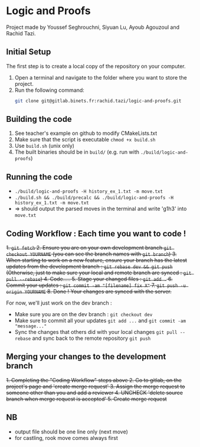 # Logic and Proofs

Project made by Youssef Seghrouchni, Siyuan Lu, Ayoub Agouzoul and Rachid Tazi.

## Initial Setup
The first step is to create a local copy of the repository on your computer.

1. Open a terminal and navigate to the folder where you want to store the project.
2. Run the following command:
   ```bash
   git clone git@gitlab.binets.fr:rachid.tazi/logic-and-proofs.git
   ```

## Building the code
1. See teacher's example on github to modify CMakeLists.txt
2. Make sure that the script is executable ```chmod +x build.sh```
3. Use ```build.sh``` (unix only)
4. The built binaries should be in ```build/``` (e.g. run with ```./build/logic-and-proofs```)

## Running the code
- ```./build/logic-and-proofs -H history_ex_1.txt -m move.txt```
- ```./build.sh && ./build/precalc && ./build/logic-and-proofs -H history_ex_1.txt -m move.txt```
- => should output the parsed moves in the terminal and write 'g1h3' into ```move.txt```

## Coding Workflow : **Each time** you want to code !
~~1. ```git fetch```
2. Ensure you are on your own development branch ```git checkout YOURNAME``` (you can see the branch names with ```git branch```)
3. When starting to work on a new feature, ensure your branch has the latest updates from the development branch : ```git rebase dev && git push```
   (Otherwise, just to make sure your local and remote branch are synced : ```git pull --rebase```)
4. Code.....
5. Stage your changed files : ```git add .```
6. Commit your updates : ```git commit -am "[filename] fix X"```
7. ```git push -u origin YOURNAME```
8. Done ! Your changes are synced with the server.~~

For now, we'll just work on the dev branch :
- Make sure you are on the dev branch : ```git checkout dev```
- Make sure to commit all your updates ```git add ...``` and ```git commit -am "message..."```
- Sync the changes that others did with your local changes ```git pull --rebase``` and sync back to the remote repository ```git push``` 


## Merging your changes to the development branch
~~1. Completing the "Coding Workflow" steps above
2. Go to gitlab, on the project's page and 'create merge request'
3. Assign the merge request to someone other than you and add a reviewer
4. UNCHECK 'delete source branch when merge request is accepted'
5. Create merge request~~

## NB
- output file should be one line only (next move)
- for castling, rook move comes always first